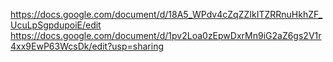 https://docs.google.com/document/d/18A5_WPdv4cZqZZIkITZRRnuHkhZF_UcuLpSgpdupoiE/edit
https://docs.google.com/document/d/1pv2Loa0zEpwDxrMn9iG2aZ6gs2V1r4xx9EwP63WcsDk/edit?usp=sharing
